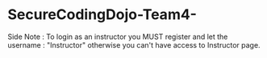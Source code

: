 # SecureCodingDojo-Team4-
Side Note : To login as an instructor you MUST register and let the username : "Instructor" otherwise you can't have access to Instructor page.

